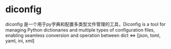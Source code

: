 # diconfig
diconfig 是一个用于py字典和配置多类型文件管理的工具，Diconfig is a tool for managing Python dictionaries and multiple types of configuration files, enabling seamless conversion and operation between dict &lt;=> [json, toml, yaml, ini, xml]
